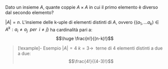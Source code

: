 Dato un insieme $A$, quante coppie $A \times A$ in cui il primo elemento è diverso dal secondo elemento? 

$|A| = n$. L'insieme delle k-uple di elementi distinti di $A$, ovvero $\{ (a_1, ... a_k)\in A^k : a_i \neq a_j \;\; per \;\; i \neq j \}$ ha cardinalità pari a:
$$\huge \frac{n!}{(n-k)!}$$
>[!example]- Esempio
>$|A| = 4$
> $k = 3 \to \;$ terne di 4 elementi distinti a due a due:
>$$\frac{4!}{(4-3)!}$$ 
